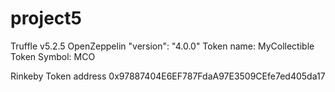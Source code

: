 # project5
Truffle v5.2.5
OpenZeppelin "version": "4.0.0"
Token name: MyCollectible
Token Symbol: MCO

Rinkeby Token address 0x97887404E6EF787FdaA97E3509CEfe7ed405da17


